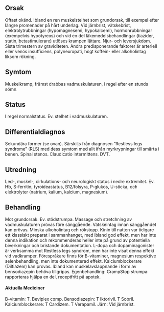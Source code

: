 ## Orsak

Oftast okänd. Ibland en ren muskelstelhet som grundorsak, till exempel efter längre promenader på hårt underlag. Vid järnbrist, vätskebrist, elektrolytrubbningar (hypomagnesemi, hypokalcemi), hormonrubbningar (exempelvis hypotyreos) och vid en del läkemedelsbehandlingar (tiazider, statin, betastimulerare) utlöses krampen lättare. Njur- och leversjukdom. Sista trimestern av graviditeten. Andra predisponerande faktorer är arteriell eller venös insufficiens, polyneuropati, högt koffein- eller alkoholintag liksom rökning.

## Symtom

Muskelkramp, främst drabbas vadmuskulaturen, i regel efter en stunds sömn.

## Status

I regel normalstatus. Ev. stelhet i vadmuskulaturen.

## Differentialdiagnos

Sekundära former (se ovan). Särskiljs från diagnosen ”Restless legs syndrome” (RLS) med dess symtom med allt ifrån myrkrypningar till smärta i benen. Spinal stenos. Claudicatio intermittens. DVT.

## Utredning

Led-, muskel-, cirkulations- och neurologiskt status i nedre extremitet. Ev. Hb, S-ferritin, tyroideastatus, B12/folsyra, P-glukos, U-sticka, och elektrolyter (natrium, kalium, kalcium, magnesium).

## Behandling

Mot grundorsak. Ev. stödstrumpa. Massage och stretchning av vadmuskulaturen prövas före sänggående. Vätskeintag innan sänggåendet kan prövas. Minska alkoholintag och rökstopp. Kinin till natten var tidigare ett klassiskt preparat i sammanhanget, med ibland god effekt, men har inte denna indikation och rekommenderas heller inte på grund av potentiella biverkningar och bristande dokumentation.
L-dopa och dopaminagonister är verksamma mot Restless legs syndrom, men har inte visat denna effekt vid vadkramper.
Förespråkare finns för B-vitaminer, magnesium respektive selenbehandling, men inte dokumenterad effekt. Kalciumblockerare (Diltiazem) kan provas. Ibland kan muskelavslappnande i form av bensodiazepin behöva tillgripas.
Egenbehandling: CrampStop strumpa rapporteras hjälpa en del, receptfritt på apotek.

#### Aktuella Mediciner

B-vitamin: T. Beviplex comp.
Bensodiazepin: T Iktorivil. T Sobril.
Kalciumblockerare: T Cardizem. T Verapamil.
Järn: Vid järnbrist.

